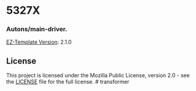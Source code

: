 # 5327X
### Autons/main-driver.  


[EZ-Template Version](https://github.com/EZ-Robotics/EZ-Template): 2.1.0   


## License
This project is licensed under the Mozilla Public License, version 2.0 - see the [LICENSE](LICENSE)
file for the full license.
#   t r a n s f o r m e r  
 